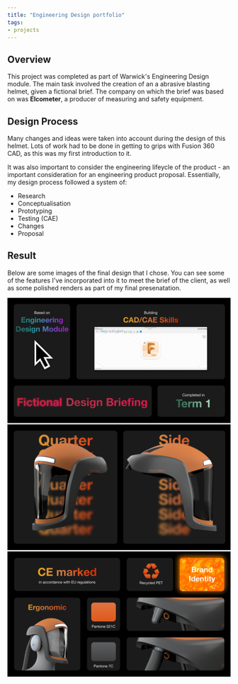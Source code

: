 ```yaml
---
title: "Engineering Design portfolio"
tags:
- projects
---
```


## Overview

This project was completed as part of Warwick's Engineering Design module. The main task involved the creation of an a abrasive blasting helmet, given a fictional brief. The company on which the brief was based on was **Elcometer**, a producer of measuring and safety equipment.

## Design Process

Many changes and ideas were taken into account during the design of this helmet. Lots of work had to be done in getting to grips with Fusion 360 CAD, as this was my first introduction to it. 

It was also important to consider the engineering lifeycle of the product - an important consideration for an engineering product proposal. Essentially, my design process followed a system of:

- Research
- Conceptualisation
- Prototyping
- Testing (CAE)
- Changes
- Proposal

## Result

Below are some images of the final design that I chose. You can see some of the features I've incorporated into it to meet the brief of the client, as well as some polished renders as part of my final presenatation.

![Slide 1](/emil/images/slide1.png)
![Slide 2](/emil/images/slide2.png)
![Slide 3](/emil/images/slide3.png)
